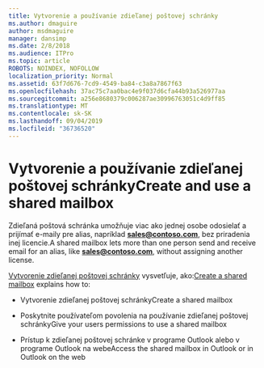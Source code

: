 ```yaml
---
title: Vytvorenie a používanie zdieľanej poštovej schránky
ms.author: dmaguire
author: msdmaguire
manager: dansimp
ms.date: 2/8/2018
ms.audience: ITPro
ms.topic: article
ROBOTS: NOINDEX, NOFOLLOW
localization_priority: Normal
ms.assetid: 63f7d676-7cd9-4549-ba84-c3a8a7867f63
ms.openlocfilehash: 37ac75c7aa0bac4e9f037d6cfa44b93a526977aa
ms.sourcegitcommit: a256e8680379c006287ae30996763051c4d9ff85
ms.translationtype: MT
ms.contentlocale: sk-SK
ms.lasthandoff: 09/04/2019
ms.locfileid: "36736520"
---
```

# <a name="create-and-use-a-shared-mailbox"></a><span data-ttu-id="4edf5-102">Vytvorenie a používanie zdieľanej poštovej schránky</span><span class="sxs-lookup"><span data-stu-id="4edf5-102">Create and use a shared mailbox</span></span>

<span data-ttu-id="4edf5-103">Zdieľaná poštová schránka umožňuje viac ako jednej osobe odosielať a prijímať e-maily pre alias, napríklad **sales@contoso.com**, bez priradenia inej licencie.</span><span class="sxs-lookup"><span data-stu-id="4edf5-103">A shared mailbox lets more than one person send and receive email for an alias, like **sales@contoso.com**, without assigning another license.</span></span>
  
<span data-ttu-id="4edf5-104">[Vytvorenie zdieľanej poštovej schránky](https://docs.microsoft.com/office365/admin/email/create-a-shared-mailbox) vysvetľuje, ako:</span><span class="sxs-lookup"><span data-stu-id="4edf5-104">[Create a shared mailbox](https://docs.microsoft.com/office365/admin/email/create-a-shared-mailbox) explains how to:</span></span> 
  
- <span data-ttu-id="4edf5-105">Vytvorenie zdieľanej poštovej schránky</span><span class="sxs-lookup"><span data-stu-id="4edf5-105">Create a shared mailbox</span></span>
    
- <span data-ttu-id="4edf5-106">Poskytnite používateľom povolenia na používanie zdieľanej poštovej schránky</span><span class="sxs-lookup"><span data-stu-id="4edf5-106">Give your users permissions to use a shared mailbox</span></span>
    
- <span data-ttu-id="4edf5-107">Prístup k zdieľanej poštovej schránke v programe Outlook alebo v programe Outlook na webe</span><span class="sxs-lookup"><span data-stu-id="4edf5-107">Access the shared mailbox in Outlook or in Outlook on the web</span></span>
    

